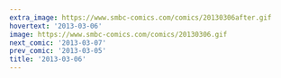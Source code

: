 ```yaml
---
extra_image: https://www.smbc-comics.com/comics/20130306after.gif
hovertext: '2013-03-06'
image: https://www.smbc-comics.com/comics/20130306.gif
next_comic: '2013-03-07'
prev_comic: '2013-03-05'
title: '2013-03-06'
---
```


